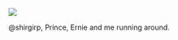 ![](https://db-feed.s3.amazonaws.com/legacy/r2-1503281192134.gif)

@shirgirp, Prince, Ernie and me running around.
